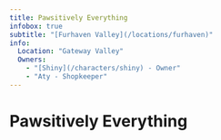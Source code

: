 ```yaml
---
title: Pawsitively Everything
infobox: true
subtitle: "[Furhaven Valley](/locations/furhaven)"
info:
  Location: "Gateway Valley"
  Owners:
    - "[Shiny](/characters/shiny) - Owner"
    - "Aty - Shopkeeper"
---
```


# Pawsitively Everything
